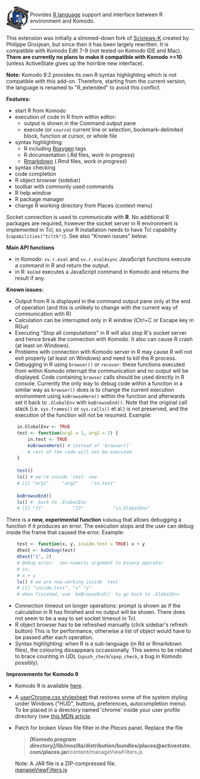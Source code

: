 
<img align="left" src="img/logo1.png" alt="KomodoR logo" style="float: left" />

Provides [R language](https://www.r-project.org/) support and interface between 
R environment and Komodo. 

***

This extension was initially a slimmed-down fork of
[Sciviews-K](http://komodoide.com/packages/addons/sciviews-r/) created by 
Philippe Grosjean, but since then it has been largely rewritten. 
It is compatible with Komodo Edit 7-9 (not tested on Komodo IDE and Mac).
__There are currently no plans to make it compatible with Komodo >=10__ (unless 
ActiveState gives up the horrible new interface).

**Note:** Komodo 9.2 provides its own R syntax highlighting which is not compatible 
with this add-on. Therefore, starting from the current version, the language is 
renamed to "R_extended" to avoid this conflict.


**Features:**

* start R from Komodo
* execution of code in R from within editor:
  + output is shown in the Command output pane  
  + execute (or `source`) current line or selection, bookmark-delimited 
   block, function at cursor, or whole file 
* syntax highlighting:
  + R including [Roxygen](http://roxygen.org/) tags
  + R documentation (.Rd files, *work in progress*)
  + [Rmarkdown](https://cran.r-project.org/package=rmarkdown) 
    (.Rmd files, *work in progress*)
* syntax checking
* code completion
* R object browser (sidebar)
* toolbar with commonly used commands
* R help window
* R package manager
* change R working directory from Places (context menu)

Socket connection is used to communicate with **R**. No additional R 
packages are required, however the socket server in R environment is implemented
in Tcl, so your R installation needs to have Tcl capability 
(`capabilities("tcltk")`). See also "Known issues" below.


**Main API functions**

*  in Komodo: `sv.r.eval` and `sv.r.evalAsync` JavaScript functions execute a 
   command in R and return the output.
*  in R: `koCmd` executes a JavaScript command in Komodo and returns the result 
   if any.


**Known issues:**

* Output from R is displayed in the command output pane only at the end of 
  operation (and this is unlikely to change with the current way of 
  communication with R)
* Calculation can be interrupted only in R window (Ctrl+C or Escape key in RGui)
* Executing "Stop all computations" in R will also stop R's socket server and hence
  break the connection with Komodo. It also can cause R crash (at least on Windows).
* Problems with connection with Komodo server in R may cause R will not exit 
  properly (at least on Windows) and need to kill the R process.
* Debugging in R using `browser()` or `recover`: these functions executed
  from within Komodo interrupt the communication and no output will be 
  displayed. Code containing `browser` calls should be used directly 
  in R console. Currently the only way to debug code within a function in a 
  similar way as `browser()` does is to change the current execution environment
  using `koBrowseHere()` within the function and afterwards set it back 
  to `.GlobalEnv` with `koBrowseEnd()`. Note that the original call stack (i.e. 
  `sys.frames()` or `sys.calls()` et al.) is not preserved, and the execution
  of the function will not be resumed.
  Example:

```r
    in.GlobalEnv <- TRUE
    test <- function(arg1 = 1, arg2 = 2) {
        in.test <- TRUE
        koBrowseHere() # instead of 'browser()'
		# rest of the code will not be executed
    }

    test()
    ls() # we're inside 'test' now
    # [1] "arg1"     "arg2"     "in.test"
    
    koBrowseEnd()
    ls() #  back to .GlobalEnv
    # [1] "f1"           "f2"           "in.GlobalEnv"
```
  There is a __new, experimental function__ `koDebug` that allows debugging a function if it 
  produces an error. The execution stops and the user can debug inside the frame that caused the error.
  Example:
  
```r
    test <- function(x, y, inside.test = TRUE) x + y 
    dtest <- koDebug(test)
    dtest("1", 2)
    # Debug error:  non-numeric argument to binary operator
    # in: 
    # x + y
    ls() # we are now working inside `test`
    # [1] "inside.test", "x" "y"
    # when finished, use `koBrowseEnd()` to go back to .GlobalEnv
```

* Connection timeout on longer operations: prompt is shown as if the calculation in R 
  has finished and no output will be shown. There does not seem to be a way to set 
  socket timeout in Tcl.
* R object browser has to be refreshed manually (click sidebar's refresh button)
  This is for performance, otherwise a list of object would have to be passed 
  after each operation.
* Syntax highlighting: when R is a sub-language (in Rd or Rmarkdown files), the 
  colouring dissappears occassionally. This seems to be related to brace 
  counting in UDL (`spush_check`/`spop_check`, a bug in Komodo possibly).


**Improvements for Komodo 9**

* Komodo 9 is available [here](http://downloads.activestate.com/Komodo/releases/9.3.2/).

* A [userChrome.css stylesheet](userChrome.css) that restores some of the system 
  styling under Windows ("HUD", buttons, preferences, autocompletion menu). To be
  placed in a directory named 'chrome' inside your user profile directory
  (see [this MDN article](https://developer.mozilla.org/en-US/docs/Mozilla/Tech/XUL/Tutorial/Modifying_the_Default_Skin).

* Patch for broken *Views* file filter in the *Places* panel. Replace the file  
  > **_\[Komodo program directory\]_/lib/mozilla/distribution/bundles/places\@activestate\.com/places\.jar**/content/manageViewFilters.js
  
  Note: A JAR file is a ZIP-compressed file.  
  [manageViewFilters.js](manageViewFilters.js)

